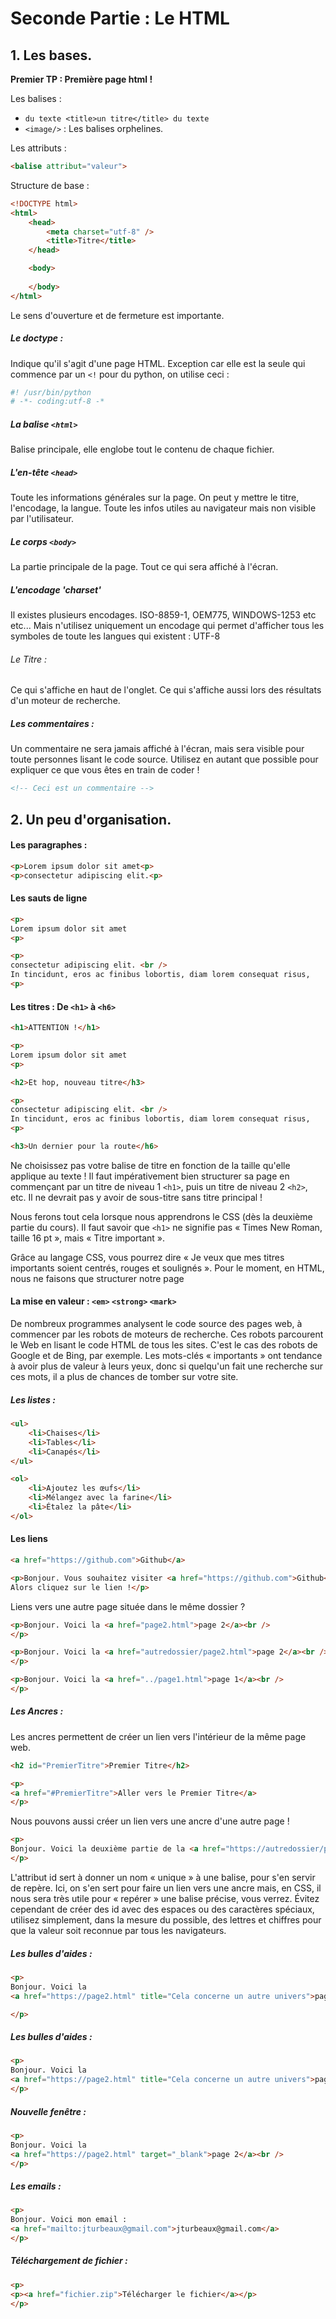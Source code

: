 # Seconde Partie : Le HTML


## 1. Les bases.


**Premier TP : Première page html !**

Les balises :

- `du texte <title>un titre</title> du texte`
- `<image/>` : Les balises orphelines.

Les attributs :

```html
<balise attribut="valeur">
```

Structure de base :

```html
<!DOCTYPE html>
<html>
    <head>
        <meta charset="utf-8" />
        <title>Titre</title>
    </head>

    <body>
  		
    </body>
</html>
```

Le sens d'ouverture et de fermeture est importante.

##### Le doctype :
Indique qu'il s'agit d'une page HTML. Exception car elle est la seule qui commence par un `<!`
pour du python, on utilise ceci :

```python
#! /usr/bin/python
# -*- coding:utf-8 -*
```

##### La balise `<html>`
Balise principale, elle englobe tout le contenu de chaque fichier.

##### L'en-tête `<head>`
Toute les informations générales sur la page.
On peut y mettre le titre, l'encodage, la langue. Toute les infos utiles au navigateur mais non visible par l'utilisateur.

##### Le corps `<body>`
La partie principale de la page. Tout ce qui sera affiché à l'écran.

##### L'encodage 'charset'
Il existes plusieurs encodages. ISO-8859-1, OEM775, WINDOWS-1253 etc etc... Mais n'utilisez uniquement un encodage qui permet d'afficher tous les symboles de toute les langues qui existent : UTF-8

###### Le Titre :
Ce qui s'affiche en haut de l'onglet.
Ce qui s'affiche aussi lors des résultats d'un moteur de recherche.


##### Les commentaires :
Un commentaire ne sera jamais affiché à l'écran, mais sera visible pour toute personnes lisant le code source.
Utilisez en autant que possible pour expliquer ce que vous êtes en train de coder !

```html
<!-- Ceci est un commentaire -->
```


## 2. Un peu d'organisation.

#### Les paragraphes :

```html
<p>Lorem ipsum dolor sit amet<p>
<p>consectetur adipiscing elit.<p>
```

#### Les sauts de ligne

```html
<p>
Lorem ipsum dolor sit amet
<p>

<p>
consectetur adipiscing elit. <br />
In tincidunt, eros ac finibus lobortis, diam lorem consequat risus,
<p>
```

#### Les titres : De `<h1>` à `<h6>`

```html
<h1>ATTENTION !</h1>

<p>
Lorem ipsum dolor sit amet
<p>

<h2>Et hop, nouveau titre</h3>

<p>
consectetur adipiscing elit. <br />
In tincidunt, eros ac finibus lobortis, diam lorem consequat risus,
<p>

<h3>Un dernier pour la route</h6>
```

Ne choisissez pas votre balise de titre en fonction de la taille qu'elle applique au texte ! Il faut impérativement bien structurer sa page en commençant par un titre de niveau 1 `<h1>`, puis un titre de niveau 2 `<h2>`, etc. Il ne devrait pas y avoir de sous-titre sans titre principal !

Nous ferons tout cela lorsque nous apprendrons le CSS (dès la deuxième partie du cours). Il faut savoir que `<h1>` ne signifie pas « Times New Roman, taille 16 pt », mais « Titre important ».

Grâce au langage CSS, vous pourrez dire « Je veux que mes titres importants soient centrés, rouges et soulignés ». Pour le moment, en HTML, nous ne faisons que structurer notre page


#### La mise en valeur : `<em>` `<strong>` `<mark>`

De nombreux programmes analysent le code source des pages web, à commencer par les robots de moteurs de recherche. Ces robots parcourent le Web en lisant le code HTML de tous les sites. C'est le cas des robots de Google et de Bing, par exemple. Les mots-clés « importants » ont tendance à avoir plus de valeur à leurs yeux, donc si quelqu'un fait une recherche sur ces mots, il a plus de chances de tomber sur votre site.


##### Les listes :

```html
<ul>
    <li>Chaises</li>
    <li>Tables</li>
    <li>Canapés</li>
</ul>
```

```html
<ol>
    <li>Ajoutez les œufs</li>
    <li>Mélangez avec la farine</li>
    <li>Étalez la pâte</li>
</ol>
```


#### Les liens

```html
<a href="https://github.com">Github</a>
```

```html
<p>Bonjour. Vous souhaitez visiter <a href="https://github.com">Github</a> ?<br />
Alors cliquez sur le lien !</p>
```

Liens vers une autre page située dans le même dossier ? 

```html
<p>Bonjour. Voici la <a href="page2.html">page 2</a><br />
</p>
```

```html
<p>Bonjour. Voici la <a href="autredossier/page2.html">page 2</a><br />
</p>
```

```html
<p>Bonjour. Voici la <a href="../page1.html">page 1</a><br />
</p>
```

##### Les Ancres :

Les ancres permettent de créer un lien vers l'intérieur de la même page web.

```html
<h2 id="PremierTitre">Premier Titre</h2>

<p>
<a href="#PremierTitre">Aller vers le Premier Titre</a>
</p>
```

Nous pouvons aussi créer un lien vers une ancre d'une autre page !

```html
<p>
Bonjour. Voici la deuxième partie de la <a href="https://autredossier/page2.html#deuxieme_partie">page 2</a><br />
</p>
```

L'attribut id sert à donner un nom « unique » à une balise, pour s'en servir de repère. 
Ici, on s'en sert pour faire un lien vers une ancre mais, en CSS, il nous sera très utile pour « repérer » une balise précise, vous verrez.
Évitez cependant de créer des id avec des espaces ou des caractères spéciaux, utilisez simplement, dans la mesure du possible, des lettres et chiffres pour que la valeur soit reconnue par tous les navigateurs.

##### Les bulles d'aides :

```html
<p>
Bonjour. Voici la 
<a href="https://page2.html" title="Cela concerne un autre univers">page 2</a><br />

</p>
```

##### Les bulles d'aides :

```html
<p>
Bonjour. Voici la 
<a href="https://page2.html" title="Cela concerne un autre univers">page 2</a><br />
</p>
```

##### Nouvelle fenêtre :

```html
<p>
Bonjour. Voici la 
<a href="https://page2.html" target="_blank">page 2</a><br />
</p>
```

##### Les emails :

```html
<p>
Bonjour. Voici mon email :
<a href="mailto:jturbeaux@gmail.com">jturbeaux@gmail.com</a>
</p>
```

##### Téléchargement de fichier :

```html
<p>
<p><a href="fichier.zip">Télécharger le fichier</a></p>
</p>
```